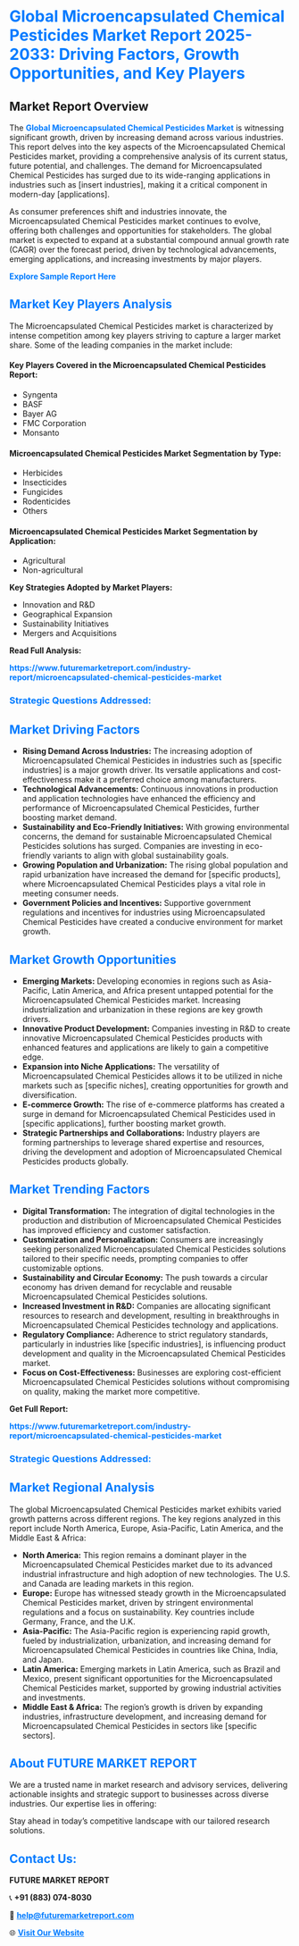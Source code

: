 <h1 style="color: #007BFF;">Global Microencapsulated Chemical Pesticides Market Report 2025-2033: Driving Factors, Growth Opportunities, and Key Players</h1>

<section id="overview">
<h2>Market Report Overview</h2>
<p>The <a href="https://www.futuremarketreport.com/industry-report/microencapsulated-chemical-pesticides-market" style="color: #007BFF; text-decoration: none;"><strong>Global Microencapsulated Chemical Pesticides Market</strong></a> is witnessing significant growth, driven by increasing demand across various industries. This report delves into the key aspects of the Microencapsulated Chemical Pesticides market, providing a comprehensive analysis of its current status, future potential, and challenges. The demand for Microencapsulated Chemical Pesticides has surged due to its wide-ranging applications in industries such as [insert industries], making it a critical component in modern-day [applications].</p>
<p>As consumer preferences shift and industries innovate, the Microencapsulated Chemical Pesticides market continues to evolve, offering both challenges and opportunities for stakeholders. The global market is expected to expand at a substantial compound annual growth rate (CAGR) over the forecast period, driven by technological advancements, emerging applications, and increasing investments by major players.</p>
</section>

<section id="overview">
<p><a href="https://www.futuremarketreport.com/request-sample/reportId=54590" style="color: #007BFF; text-decoration: none;"><strong>Explore Sample Report Here</strong></a></p>
</section>

<section id="key-players">
<h2 style="color: #007BFF;">Market Key Players Analysis</h2>
<p>The Microencapsulated Chemical Pesticides market is characterized by intense competition among key players striving to capture a larger market share. Some of the leading companies in the market include:</p>
<h4>Key Players Covered in the Microencapsulated Chemical Pesticides Report:</h4>
<ul><li>Syngenta</li><li>BASF</li><li>Bayer AG</li><li>FMC Corporation</li><li>Monsanto</li></ul>
<h4>Microencapsulated Chemical Pesticides Market Segmentation by Type:</h4>
<ul><li>Herbicides</li><li>Insecticides</li><li>Fungicides</li><li>Rodenticides</li><li>Others</li></ul>

<h4>Microencapsulated Chemical Pesticides Market Segmentation by Application:</h4>
<ul><li>Agricultural</li><li>Non-agricultural</li></ul>
<p><strong>Key Strategies Adopted by Market Players:</strong></p>
<ul>
<li>Innovation and R&D</li>
<li>Geographical Expansion</li>
<li>Sustainability Initiatives</li>
<li>Mergers and Acquisitions</li>
</ul>
</section>

<section>
<p><strong>Read Full Analysis: </strong></p><a href="https://www.futuremarketreport.com/industry-report/microencapsulated-chemical-pesticides-market" style="color: #007BFF; text-decoration: none;"><strong>https://www.futuremarketreport.com/industry-report/microencapsulated-chemical-pesticides-market</strong></a>
<h3 style="color: #007BFF;">Strategic Questions Addressed:</h3>
</section>

<section id="driving-factors">
<h2 style="color: #007BFF;">Market Driving Factors</h2>
<ul>
<li><strong>Rising Demand Across Industries:</strong> The increasing adoption of Microencapsulated Chemical Pesticides in industries such as [specific industries] is a major growth driver. Its versatile applications and cost-effectiveness make it a preferred choice among manufacturers.</li>
<li><strong>Technological Advancements:</strong> Continuous innovations in production and application technologies have enhanced the efficiency and performance of Microencapsulated Chemical Pesticides, further boosting market demand.</li>
<li><strong>Sustainability and Eco-Friendly Initiatives:</strong> With growing environmental concerns, the demand for sustainable Microencapsulated Chemical Pesticides solutions has surged. Companies are investing in eco-friendly variants to align with global sustainability goals.</li>
<li><strong>Growing Population and Urbanization:</strong> The rising global population and rapid urbanization have increased the demand for [specific products], where Microencapsulated Chemical Pesticides plays a vital role in meeting consumer needs.</li>
<li><strong>Government Policies and Incentives:</strong> Supportive government regulations and incentives for industries using Microencapsulated Chemical Pesticides have created a conducive environment for market growth.</li>
</ul>
</section>

<section id="growth-opportunities">
<h2 style="color: #007BFF;">Market Growth Opportunities</h2>
<ul>
<li><strong>Emerging Markets:</strong> Developing economies in regions such as Asia-Pacific, Latin America, and Africa present untapped potential for the Microencapsulated Chemical Pesticides market. Increasing industrialization and urbanization in these regions are key growth drivers.</li>
<li><strong>Innovative Product Development:</strong> Companies investing in R&D to create innovative Microencapsulated Chemical Pesticides products with enhanced features and applications are likely to gain a competitive edge.</li>
<li><strong>Expansion into Niche Applications:</strong> The versatility of Microencapsulated Chemical Pesticides allows it to be utilized in niche markets such as [specific niches], creating opportunities for growth and diversification.</li>
<li><strong>E-commerce Growth:</strong> The rise of e-commerce platforms has created a surge in demand for Microencapsulated Chemical Pesticides used in [specific applications], further boosting market growth.</li>
<li><strong>Strategic Partnerships and Collaborations:</strong> Industry players are forming partnerships to leverage shared expertise and resources, driving the development and adoption of Microencapsulated Chemical Pesticides products globally.</li>
</ul>
</section>

<section id="trending-factors">
<h2 style="color: #007BFF;">Market Trending Factors</h2>
<ul>
<li><strong>Digital Transformation:</strong> The integration of digital technologies in the production and distribution of Microencapsulated Chemical Pesticides has improved efficiency and customer satisfaction.</li>
<li><strong>Customization and Personalization:</strong> Consumers are increasingly seeking personalized Microencapsulated Chemical Pesticides solutions tailored to their specific needs, prompting companies to offer customizable options.</li>
<li><strong>Sustainability and Circular Economy:</strong> The push towards a circular economy has driven demand for recyclable and reusable Microencapsulated Chemical Pesticides solutions.</li>
<li><strong>Increased Investment in R&D:</strong> Companies are allocating significant resources to research and development, resulting in breakthroughs in Microencapsulated Chemical Pesticides technology and applications.</li>
<li><strong>Regulatory Compliance:</strong> Adherence to strict regulatory standards, particularly in industries like [specific industries], is influencing product development and quality in the Microencapsulated Chemical Pesticides market.</li>
<li><strong>Focus on Cost-Effectiveness:</strong> Businesses are exploring cost-efficient Microencapsulated Chemical Pesticides solutions without compromising on quality, making the market more competitive.</li>
</ul>
</section>

<section>
<p><strong>Get Full Report: </strong></p><a href="https://www.futuremarketreport.com/industry-report/microencapsulated-chemical-pesticides-market" style="color: #007BFF; text-decoration: none;"><strong>https://www.futuremarketreport.com/industry-report/microencapsulated-chemical-pesticides-market</strong></a>
<h3 style="color: #007BFF;">Strategic Questions Addressed:</h3>
</section>


<section id="regional-analysis">
<h2 style="color: #007BFF;">Market Regional Analysis</h2>
<p>The global Microencapsulated Chemical Pesticides market exhibits varied growth patterns across different regions. The key regions analyzed in this report include North America, Europe, Asia-Pacific, Latin America, and the Middle East & Africa:</p>
<ul>
<li><strong>North America:</strong> This region remains a dominant player in the Microencapsulated Chemical Pesticides market due to its advanced industrial infrastructure and high adoption of new technologies. The U.S. and Canada are leading markets in this region.</li>
<li><strong>Europe:</strong> Europe has witnessed steady growth in the Microencapsulated Chemical Pesticides market, driven by stringent environmental regulations and a focus on sustainability. Key countries include Germany, France, and the U.K.</li>
<li><strong>Asia-Pacific:</strong> The Asia-Pacific region is experiencing rapid growth, fueled by industrialization, urbanization, and increasing demand for Microencapsulated Chemical Pesticides in countries like China, India, and Japan.</li>
<li><strong>Latin America:</strong> Emerging markets in Latin America, such as Brazil and Mexico, present significant opportunities for the Microencapsulated Chemical Pesticides market, supported by growing industrial activities and investments.</li>
<li><strong>Middle East & Africa:</strong> The region’s growth is driven by expanding industries, infrastructure development, and increasing demand for Microencapsulated Chemical Pesticides in sectors like [specific sectors].</li>
</ul>
</section>

<footer>
<h2 style="color: #007BFF;">About FUTURE MARKET REPORT</h2>
<p>We are a trusted name in market research and advisory services, delivering actionable insights and strategic support to businesses across diverse industries. Our expertise lies in offering:</p>

<p>Stay ahead in today’s competitive landscape with our tailored research solutions.</p>

<h2 style="color: #007BFF;">Contact Us:</h2>
<p><strong>FUTURE MARKET REPORT</strong></p>
<p>📞 <strong>+91 (883) 074-8030</strong></p>
<p>📧 <strong><a href="mailto:help@futuremarketreport.com" style="color: #007BFF;">help@futuremarketreport.com</a></strong></p>
<p>🌐 <strong><a href="https://www.futuremarketreport.com/" style="color: #007BFF;">Visit Our Website</a></strong></p>
</footer>